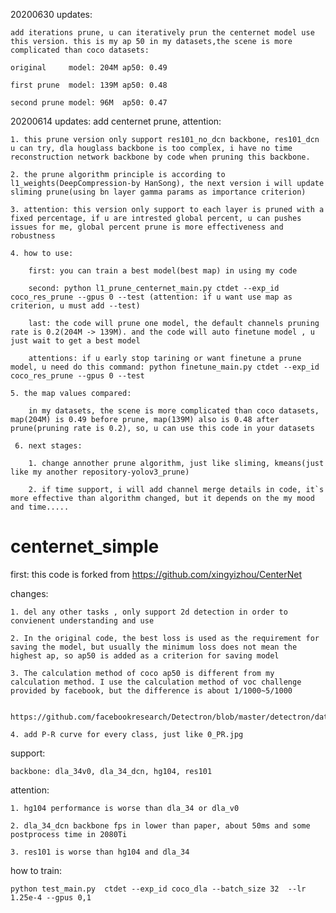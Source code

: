 20200630 updates:

    add iterations prune, u can iteratively prun the centernet model use this version. this is my ap 50 in my datasets,the scene is more complicated than coco datasets:

    original     model: 204M ap50: 0.49

    first prune  model: 139M ap50: 0.48

    second prune model: 96M  ap50: 0.47


20200614 updates:
    add centernet prune, attention:

    1. this prune version only support res101_no_dcn backbone, res101_dcn u can try, dla houglass backbone is too complex, i have no time reconstruction network backbone by code when pruning this backbone.

    2. the prune algorithm principle is according to l1_weights(DeepCompression-by HanSong), the next version i will update sliming prune(using bn layer gamma params as importance criterion)

    3. attention: this version only support to each layer is pruned with a fixed percentage, if u are intrested global percent, u can pushes issues for me, global percent prune is more effectiveness and robustness

    4. how to use:

        first: you can train a best model(best map) in using my code

        second: python l1_prune_centernet_main.py ctdet --exp_id coco_res_prune --gpus 0 --test (attention: if u want use map as criterion, u must add --test)

        last: the code will prune one model, the default channels pruning rate is 0.2(204M -> 139M). and the code will auto finetune model , u just wait to get a best model

        attentions: if u early stop tarining or want finetune a prune model, u need do this command: python finetune_main.py ctdet --exp_id coco_res_prune --gpus 0 --test

    5. the map values compared:

        in my datasets, the scene is more complicated than coco datasets, map(204M) is 0.49 before prune, map(139M) also is 0.48 after prune(pruning rate is 0.2), so, u can use this code in your datasets

     6. next stages:

        1. change annother prune algorithm, just like sliming, kmeans(just like my another repository-yolov3_prune)

        2. if time support, i will add channel merge details in code, it`s more effective than algorithm changed, but it depends on the my mood and time.....


# centernet_simple

first: this code is forked from https://github.com/xingyizhou/CenterNet

changes:

    1. del any other tasks , only support 2d detection in order to convienent understanding and use

    2. In the original code, the best loss is used as the requirement for saving the model, but usually the minimum loss does not mean the highest ap, so ap50 is added as a criterion for saving model

    3. The calculation method of coco ap50 is different from my calculation method. I use the calculation method of voc challenge provided by facebook, but the difference is about 1/1000~5/1000

     https://github.com/facebookresearch/Detectron/blob/master/detectron/datasets/voc_eval.py

    4. add P-R curve for every class, just like 0_PR.jpg

support:

    backbone: dla_34v0, dla_34_dcn, hg104, res101

attention:

    1. hg104 performance is worse than dla_34 or dla_v0

    2. dla_34_dcn backbone fps in lower than paper, about 50ms and some postprocess time in 2080Ti

    3. res101 is worse than hg104 and dla_34

how to train:

    python test_main.py  ctdet --exp_id coco_dla --batch_size 32  --lr 1.25e-4 --gpus 0,1